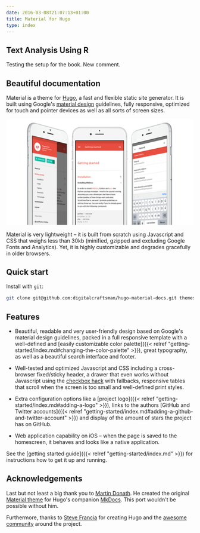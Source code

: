 ```yaml
---
date: 2016-03-08T21:07:13+01:00
title: Material for Hugo
type: index
---
```


## Text Analysis Using R

Testing the setup for the book.  New comment.

## Beautiful documentation

Material is a theme for [Hugo](https://gohugo.io), a fast and flexible static site generator. It is built using Google's [material design](https://www.google.com/design/spec/material-design/introduction.html)
guidelines, fully responsive, optimized for touch and pointer devices as well
as all sorts of screen sizes.

![Material Screenshot](/images/screen.png)

Material is very lightweight – it is built from scratch using Javascript and
CSS that weighs less than 30kb (minified, gzipped and excluding Google Fonts
and Analytics). Yet, it is highly customizable and degrades gracefully in older
browsers.

## Quick start

Install with `git`:

```sh
git clone git@github.com:digitalcraftsman/hugo-material-docs.git themes/hugo-material-docs
```

## Features

- Beautiful, readable and very user-friendly design based on Google's material
  design guidelines, packed in a full responsive template with a well-defined
  and [easily customizable color palette]({{< relref "getting-started/index.md#changing-the-color-palette" >}}), great typography, as well as a
  beautiful search interface and footer.

- Well-tested and optimized Javascript and CSS including a cross-browser
  fixed/sticky header, a drawer that even works without Javascript using
  the [checkbox hack](http://tutorialzine.com/2015/08/quick-tip-css-only-dropdowns-with-the-checkbox-hack/) with fallbacks, responsive tables that scroll when
  the screen is too small and well-defined print styles.

- Extra configuration options like a [project logo]({{< relref "getting-started/index.md#adding-a-logo" >}}), links to the authors
  [GitHub and Twitter accounts]({{< relref "getting-started/index.md#adding-a-github-and-twitter-account" >}}) and display of the amount of stars the
  project has on GitHub.

- Web application capability on iOS – when the page is saved to the homescreen,
  it behaves and looks like a native application.

See the [getting started guide]({{< relref "getting-started/index.md" >}}) for instructions how to get
it up and running.

## Acknowledgements

Last but not least a big thank you to [Martin Donath](https://github.com/squidfunk). He created the original [Material theme](https://github.com/squidfunk/mkdocs-material) for Hugo's companion [MkDocs](http://www.mkdocs.org/). This port wouldn't be possible without him.

Furthermore, thanks to [Steve Francia](https://gihub.com/spf13) for creating Hugo and the [awesome community](https://github.com/spf13/hugo/graphs/contributors) around the project.
